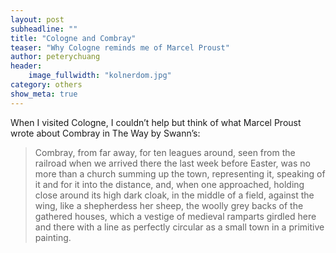 ```yaml
---
layout: post
subheadline: ""
title: "Cologne and Combray"
teaser: "Why Cologne reminds me of Marcel Proust"
author: peterychuang
header:
    image_fullwidth: "kolnerdom.jpg"
category: others
show_meta: true
---
```

When I visited Cologne, I couldn’t help but think of what Marcel Proust wrote about Combray in The Way by Swann’s:

> Combray, from far away, for ten leagues around, seen from the railroad when we arrived there the last week before Easter, was no more than a church summing up the town, representing it, speaking of it and for it into the distance, and, when one approached, holding close around its high dark cloak, in the middle of a field, against the wing, like a shepherdess her sheep, the woolly grey backs of the gathered houses, which a vestige of medieval ramparts girdled here and there with a line as perfectly circular as a small town in a primitive painting.
